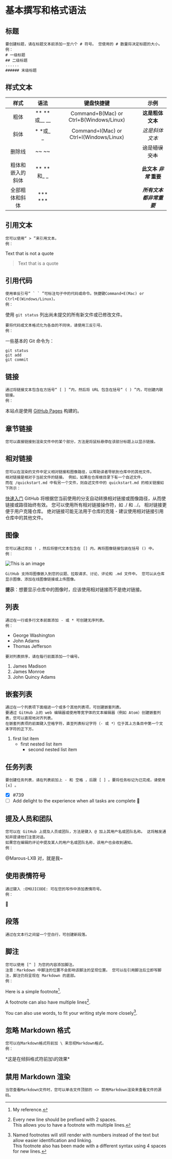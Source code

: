 # 基本撰写和格式语法
  ## 标题
    要创建标题，请在标题文本前添加一至六个 # 符号。 您使用的 # 数量将决定标题的大小。
    例：
    # 一级标题
    ## 二级标题
    ......
    ###### 末级标题
    
  ## 样式文本
    
   |      样式      |      语法      |               键盘快捷键               |            示例            |
   |:--------------:|:--------------:|:--------------------------------------:|:--------------------------:|
   |粗体            |** **或__ __    |Command+B(Mac) or Ctrl+B(Windows/Linux) |**这是粗体文本**            |
   |斜体            |* *或_ _        |Command+I(Mac) or Ctrl+I(Windows/Linux) |_这是斜体文本_              |
   |删除线          |~~ ~~           |                                        |~~这是错误文本~~            |
   |粗体和嵌入的斜体|** **和_ _      |                                        |**此文本 _非常_ 重要**      |
   |全部粗体和斜体  |*** ***         |                                        |***所有文本都非常重要***    |
  
  ## 引用文本
    您可以使用“ > ”来引用文本。
    例：
Text that is not a quote
> Text that is a quote

  ## 引用代码
    使用单反引号“ ` ` ”可标注句子中的代码或命令。快捷键Command+E(Mac) or Ctrl+E(Windows/Linux)。
    例：
使用 `git status` 列出尚未提交的所有新文件或已修改文件。
    
    要将代码或文本格式化为各自的不同块，请使用三反引号。
    例：
一些基本的 Git 命令为：
```
git status
git add
git commit
```

  ## 链接
    通过将链接文本包含在方括号“ [ ] ”内，然后将 URL 包含在括号“ ( ) ”内，可创建内联链接。
    例：
本站点是使用 [GitHub Pages](https://pages.github.com/) 构建的。

  ## 章节链接
    您可以直接链接到渲染文件中的某个部分，方法是将鼠标悬停在该部分标题上以显示链接。
    
  ## 相对链接
    您可以在渲染的文件中定义相对链接和图像路径，以帮助读者导航到仓库中的其他文件。
    相对链接是相对于当前文件的链接。 例如，如果在仓库根目录下有一个自述文件，
    而在 /quickstart.md 中有另一个文件，则自述文件中的 quickstart.md 的相关链接如下所示：
   [快速入门](/quickstart.md)
    GitHub 将根据您当前使用的分支自动转换相对链接或图像路径，从而使链接或路径始终有效。 您可以使用所有相对链接操作符，如 ./ 和 ../。
    相对链接更便于用户克隆仓库。 绝对链接可能无法用于仓库的克隆 - 建议使用相对链接引用仓库中的其他文件。
    
  ## 图像
    您可以通过添加 ! ，然后将替代文本包含在 [] 内，再将图像链接包装在括号 () 中。
    例：
   ![This is an image](https://myoctocat.com/assets/images/base-octocat.svg)
    
    GitHub 支持将图像嵌入到您的议题、拉取请求、讨论、评论和 .md 文件中。 您可以从仓库显示图像、添加在线图像链接或上传图像。
   **提示**：想要显示仓库中的图像时，应该使用相对链接而不是绝对链接。
  
  ## 列表
    通过在一行或多行文本前面添加 - 或 * 可创建无序列表。
    例：
   - George Washington
   - John Adams
   - Thomas Jefferson
    
    要对列表排序，请在每行前面添加一个编号。
  1. James Madison
  2. James Monroe
  3. John Quincy Adams

  ## 嵌套列表
    通过在一个列表项下面缩进一个或多个其他列表项，可创建嵌套列表。
    要通过 GitHub 上的 web 编辑器或使用等宽字体的文本编辑器（例如 Atom）创建嵌套列表，您可以直观地对齐列表。 
    在嵌套列表项的前面键入空格字符，直至列表标记字符（- 或 *）位于其上方条目中第一个文本字符的正下方。
  1. first list item
     - first nested list item
       - second nested list item
    
  ## 任务列表
    要创建任务列表，请在列表前加上 - 和 空格 ，后跟 [ ] 。要将任务标记为已完成，请使用 [x] 。
 - [x] #739
 - [ ] Add delight to the experience when all tasks are complete :tada:

  ## 提及人员和团队
    您可以在 GitHub 上提及人员或团队，方法是键入 @ 加上其用户名或团队名称。 这将触发通知并提请他们注意对话。 
    如果您在编辑的评论中提及某人的用户名或团队名称，该用户也会收到通知。
    例：
   @Marous-LXB 对，就是我~
    
  ## 使用表情符号
    通过键入 :EMOJICODE: 可在您的写作中添加表情符号。
    例：
   :wave:
   
  ## 段落
    通过在文本行之间留一个空白行，可创建新段落。
    
  ## 脚注
    您可以使用 [^ ] 为您的内容添加脚注。
    注意：Markdown 中脚注的位置不会影响该脚注的呈现位置。 您可以在引用脚注后立即写脚注，脚注仍将呈现在 Markdown 的底部。
    例：
Here is a simple footnote[^1].

A footnote can also have multiple lines[^2]. 

[^2]: Every new line should be prefixed with 2 spaces.  
  This allows you to have a footnote with multiple lines.
  
You can also use words, to fit your writing style more closely[^note].

[^1]: My reference.
[^note]:
    Named footnotes will still render with numbers instead of the text but allow easier identification and linking.  
    This footnote also has been made with a different syntax using 4 spaces for new lines.
    
  ## 忽略 Markdown 格式
    您可以在Markdown格式符前加 \ 来忽视Markdown格式。
    例：
   \*这是在倾斜格式符前加\的效果\*
   
  ## 禁用 Markdown 渲染
    当您查看Markdown文件时，您可以单击文件顶部的 <> 禁用Markdown渲染来查看文件的源码。
